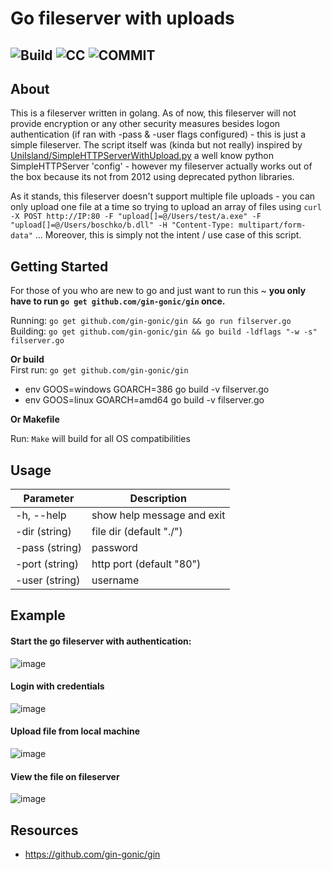 # Go fileserver with uploads 
![Build](https://img.shields.io/badge/build-passing-green) ![CC](https://img.shields.io/badge/license-cc--by--sa--4.0--Licence-blue) ![COMMIT](https://img.shields.io/github/last-commit/OlivierLaflamme/Upload-Go-Fileserver)
------------
About
------------
This is a fileserver written in golang. As of now, this fileserver will not provide encryption or any other security measures besides  logon authentication (if ran with -pass & -user flags configured) - this is just a simple fileserver. The script itself was (kinda but not really) inspired by [UniIsland/SimpleHTTPServerWithUpload.py](https://gist.github.com/UniIsland/3346170) a well know python SimpleHTTPServer 'config' - however my fileserver actually works out of the box because its not from 2012 using deprecated python libraries.     

As it stands, this fileserver doesn't support multiple file uploads - you can only upload one file at a time so trying to upload an array of files using `curl -X POST http://IP:80 -F "upload[]=@/Users/test/a.exe" -F "upload[]=@/Users/boschko/b.dll" -H "Content-Type: multipart/form-data"` ... Moreover, this is simply not the intent / use case of this script.


Getting Started
------------
For those of you who are new to go and just want to run this ~ **you only have to run `go get github.com/gin-gonic/gin` once.**    

Running: `go get github.com/gin-gonic/gin && go run filserver.go`   
Building: `go get github.com/gin-gonic/gin && go build -ldflags "-w -s" filserver.go`    

**Or build**     
First run: `go get github.com/gin-gonic/gin`    
*   env GOOS=windows GOARCH=386 go build -v filserver.go
*   env GOOS=linux GOARCH=amd64 go build -v filserver.go

**Or Makefile**

Run: `Make` will build for all OS compatibilities 

Usage  
----------

|Parameter     |Description  |
|-----------    |-------------------------------------------------------|
|-h, --help     | show help message and exit                            |
|-dir (string)  | file dir (default "./")                               |
|-pass (string) | password                                              |
|-port (string) | http port (default "80")                              |
|-user (string) | username                                              |


Example
----------

#### Start the go fileserver with authentication:  
![image](https://user-images.githubusercontent.com/25066959/74349193-df423700-4d81-11ea-9b99-fd1a9cf89b37.png)    

#### Login with credentials 
![image](https://user-images.githubusercontent.com/25066959/74278357-157ea880-4ce7-11ea-819a-3df1ddd970f7.png)     

#### Upload file from local machine
![image](https://user-images.githubusercontent.com/25066959/74277255-33e3a480-4ce5-11ea-8479-36177eca439a.png)    

#### View the file on fileserver
![image](https://user-images.githubusercontent.com/25066959/74349293-0993f480-4d82-11ea-9ad7-fba5db12f04a.png)     


Resources
---------

-  https://github.com/gin-gonic/gin
